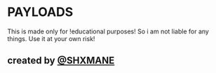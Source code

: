 # PAYLOADS

This is made only for !educational purposes! So i am not liable for any things. Use it at your own risk!

## created by [@SHXMANE](https://discord.gg/q7mkDgfQ3f)


